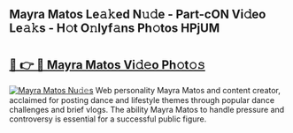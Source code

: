 ## Mayra Matos Le𝚊𝚔ed N𝚞𝚍e - Part-cON Vi𝚍eo Le𝚊𝚔s - H𝚘t O𝚗lyf𝚊ns Ph𝚘tos HPjUM

# <h2><a href="http://hf3ee9.feru.top/?c=Mayra+Matos">🔗 👉 🔴 Mayra Matos Vi𝚍𝚎o Ph𝚘t𝚘𝚜</a></h2>

[![Mayra Matos Nu𝚍𝚎s](https://i.imgur.com/0TWrTi3.gif)](http://hf3ee9.feru.top/?c=Mayra+Matos)
Web personality Mayra Matos and content creator, acclaimed for posting dance and lifestyle themes through popular dance challenges and brief vlogs. The ability Mayra Matos to handle pressure and controversy is essential for a successful public figure. 
